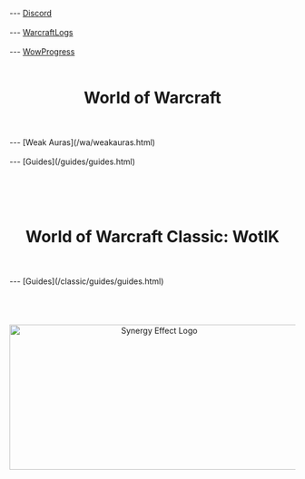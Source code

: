 --- [Discord](https://www.discord.gg/MV6PquD)
<br/><br/>
--- [WarcraftLogs](https://www.warcraftlogs.com/guild/id/20096)
<br/><br/>
--- [WowProgress](https://www.wowprogress.com/guild/eu/blackrock/Synergy+Effect)
<br/><br/>

<h1 style="text-align-last: center">World of Warcraft</h1>
<br/><br/>
--- [Weak Auras](/wa/weakauras.html)
<br/><br/>
--- [Guides](/guides/guides.html)
<br/><br/><br/><br/><br/>
<h1 style="text-align-last: center">World of Warcraft Classic: WotlK</h1>
<!--<br/><br/>-->
<!--- [Weak Auras](/wa/weakauras.html)-->
<br/><br/>
--- [Guides](/classic/guides/guides.html)
<br/><br/><br/><br/><br/>
<div align="center">
    <img src="https://i.imgur.com/nR3YuZq.jpg" alt="Synergy Effect Logo" width="512" height="256">
</div>
